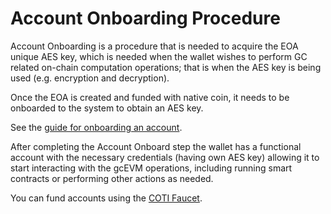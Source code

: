 # Account Onboarding Procedure

Account Onboarding is a procedure that is needed to acquire the EOA unique AES key, which is needed when the wallet wishes to perform GC related on-chain computation operations; that is when the AES key is being used (e.g. encryption and decryption).

Once the EOA is created and funded with native coin, it needs to be onboarded to the system to obtain an AES key.&#x20;

See the [guide for onboarding an account](../guides/account-onboard.md).

After completing the Account Onboard step the wallet has a functional account with the necessary credentials (having own AES key) allowing it to start interacting with the gcEVM operations, including running smart contracts or performing other actions as needed.

You can fund accounts using the [COTI Faucet](../../networks/testnet/faucet.md).
